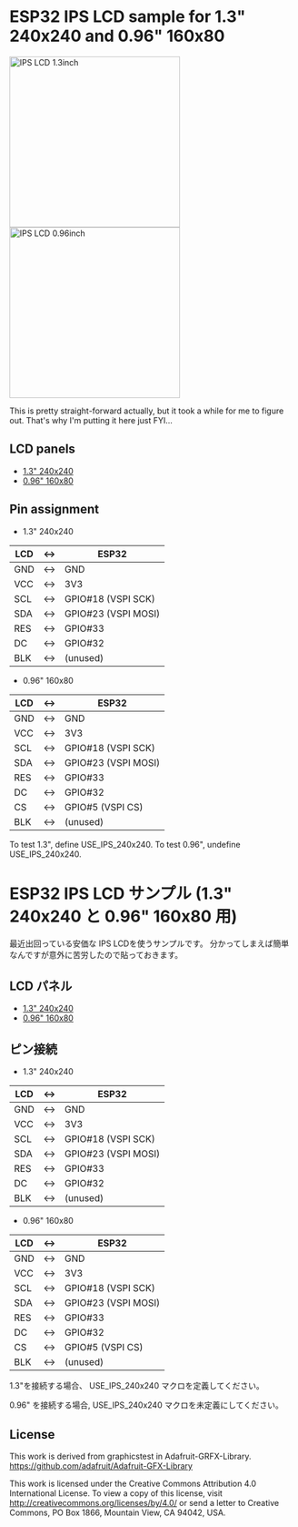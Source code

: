 # ESP32 IPS LCD sample for 1.3" 240x240 and 0.96" 160x80

<a href="https://raw.github.com/ywabiko/esp32/master/images/IPSLCD13.png">
<img src="https://raw.github.com/ywabiko/esp32/master/images/IPSLCD13.png"
 alt="IPS LCD 1.3inch" title="IPS LCD 1.3inch" width="300" />
</a>

<a href="https://raw.github.com/ywabiko/esp32/master/images/IPSLCD096.png">
<img src="https://raw.github.com/ywabiko/esp32/master/images/IPSLCD096.png"
 alt="IPS LCD 0.96inch" title="IPS LCD 0.96inch" width="300" />
</a>

This is pretty straight-forward actually, but it took a while for me to figure out. That's why I'm putting it here just FYI...

## LCD panels
  - [1.3" 240x240](https://www.aliexpress.com/item/High-Definition-1-3-Inch-IPS-TFT-Display-IPS-LCD-Screen-1-3-inch-3-3V/32858069771.html?spm=2114.10010108.1000014.1.5b9c395cDPDbwi&scm=1007.13338.98644.000000000000000&scm_id=1007.13338.98644.000000000000000&scm-url=1007.13338.98644.000000000000000&pvid=56eb900a-1874-4434-af86-8981783a75c0&_t=pvid:56eb900a-1874-4434-af86-8981783a75c0,scm-url:1007.13338.98644.000000000000000)
  - [0.96" 160x80](https://www.aliexpress.com/item/1pcs-IPS-0-96-inch-7P-SPI-HD-65K-Full-Color-OLED-Module-ST7735-Drive-IC/32857836858.html?spm=2114.10010108.1000013.1.49ab2378sNFe3p&scm=1007.13339.90158.0&scm_id=1007.13339.90158.0&scm-url=1007.13339.90158.0&pvid=7943c788-3166-4585-8f1f-e3a2f5d5f12e&_t=pvid:7943c788-3166-4585-8f1f-e3a2f5d5f12e,scm-url:1007.13339.90158.0)

## Pin assignment

  - 1.3"  240x240

| LCD  | <-> | ESP32              |
| ---- | --- | ------------------ |
| GND  | <-> | GND                |
| VCC  | <-> | 3V3                |
| SCL  | <-> | GPIO#18 (VSPI SCK) |
| SDA  | <-> | GPIO#23 (VSPI MOSI)|
| RES  | <-> | GPIO#33            |
| DC   | <-> | GPIO#32            |
| BLK  | <-> | (unused)           |

  - 0.96" 160x80

| LCD  | <-> | ESP32              |
| ---- | --- | ------------------ |
| GND  | <-> | GND                |
| VCC  | <-> | 3V3                |
| SCL  | <-> | GPIO#18 (VSPI SCK) |
| SDA  | <-> | GPIO#23 (VSPI MOSI)|
| RES  | <-> | GPIO#33            |
| DC   | <-> | GPIO#32            |
| CS   | <-> | GPIO#5 (VSPI CS)   |
| BLK  | <-> | (unused)           |

To test 1.3", define USE_IPS_240x240.
To test 0.96", undefine USE_IPS_240x240.



# ESP32 IPS LCD サンプル  (1.3" 240x240 と 0.96" 160x80 用)

最近出回っている安価な IPS LCDを使うサンプルです。
分かってしまえば簡単なんですが意外に苦労したので貼っておきます。

## LCD パネル
  - [1.3" 240x240](https://www.aliexpress.com/item/High-Definition-1-3-Inch-IPS-TFT-Display-IPS-LCD-Screen-1-3-inch-3-3V/32858069771.html?spm=2114.10010108.1000014.1.5b9c395cDPDbwi&scm=1007.13338.98644.000000000000000&scm_id=1007.13338.98644.000000000000000&scm-url=1007.13338.98644.000000000000000&pvid=56eb900a-1874-4434-af86-8981783a75c0&_t=pvid:56eb900a-1874-4434-af86-8981783a75c0,scm-url:1007.13338.98644.000000000000000)
  - [0.96" 160x80](https://www.aliexpress.com/item/1pcs-IPS-0-96-inch-7P-SPI-HD-65K-Full-Color-OLED-Module-ST7735-Drive-IC/32857836858.html?spm=2114.10010108.1000013.1.49ab2378sNFe3p&scm=1007.13339.90158.0&scm_id=1007.13339.90158.0&scm-url=1007.13339.90158.0&pvid=7943c788-3166-4585-8f1f-e3a2f5d5f12e&_t=pvid:7943c788-3166-4585-8f1f-e3a2f5d5f12e,scm-url:1007.13339.90158.0)

## ピン接続

  - 1.3"  240x240

| LCD  | <-> | ESP32              |
| ---- | --- | ------------------ |
| GND  | <-> | GND                |
| VCC  | <-> | 3V3                |
| SCL  | <-> | GPIO#18 (VSPI SCK) |
| SDA  | <-> | GPIO#23 (VSPI MOSI)|
| RES  | <-> | GPIO#33            |
| DC   | <-> | GPIO#32            |
| BLK  | <-> | (unused)           |

  - 0.96" 160x80

| LCD  | <-> | ESP32              |
| ---- | --- | ------------------ |
| GND  | <-> | GND                |
| VCC  | <-> | 3V3                |
| SCL  | <-> | GPIO#18 (VSPI SCK) |
| SDA  | <-> | GPIO#23 (VSPI MOSI)|
| RES  | <-> | GPIO#33            |
| DC   | <-> | GPIO#32            |
| CS   | <-> | GPIO#5 (VSPI CS)   |
| BLK  | <-> | (unused)           |

1.3"を接続する場合、 USE_IPS_240x240 マクロを定義してください。

0.96" を接続する場合, USE_IPS_240x240 マクロを未定義にしてください。



## License

This work is derived from graphicstest in Adafruit-GRFX-Library.
https://github.com/adafruit/Adafruit-GFX-Library

This work is licensed under the Creative Commons Attribution 4.0
International License. To view a copy of this license, visit
http://creativecommons.org/licenses/by/4.0/ or send a letter to
Creative Commons, PO Box 1866, Mountain View, CA 94042, USA.


